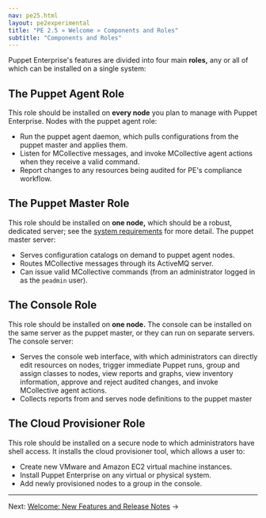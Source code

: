 ```yaml
---
nav: pe25.html
layout: pe2experimental
title: "PE 2.5 » Welcome » Components and Roles"
subtitle: "Components and Roles"
---
```


Puppet Enterprise's features are divided into four main **roles,** any or all of which can be installed on a single system:

The Puppet Agent Role
-----

This role should be installed on **every node** you plan to manage with Puppet Enterprise. Nodes with the puppet agent role:

* Run the puppet agent daemon, which pulls configurations from the puppet master and applies them.
* Listen for MCollective messages, and invoke MCollective agent actions when they receive a valid command.
* Report changes to any resources being audited for PE's compliance workflow.

The Puppet Master Role
-----

This role should be installed on **one node,** which should be a robust, dedicated server; see the [system requirements](./install_system_requirements.html) for more detail. The puppet master server:

* Serves configuration catalogs on demand to puppet agent nodes.
* Routes MCollective messages through its ActiveMQ server.
* Can issue valid MCollective commands (from an administrator logged in as the `peadmin` user). 


The Console Role
-----

This role should be installed on **one node.** The console can be installed on the same server as the puppet master, or they can run on separate servers. The console server: 

* Serves the console web interface, with which administrators can directly edit resources on nodes, trigger immediate Puppet runs, group and assign classes to nodes, view reports and graphs, view inventory information, approve and reject audited changes, and invoke MCollective agent actions. 
* Collects reports from and serves node definitions to the puppet master


The Cloud Provisioner Role
-----

This role should be installed on a secure node to which administrators have shell access. It installs the cloud provisioner tool, which allows a user to:

* Create new VMware and Amazon EC2 virtual machine instances.
* Install Puppet Enterprise on any virtual or physical system.
* Add newly provisioned nodes to a group in the console. 

* * *

Next: [Welcome: New Features and Release Notes](./welcome_whats_new.html) &rarr;
